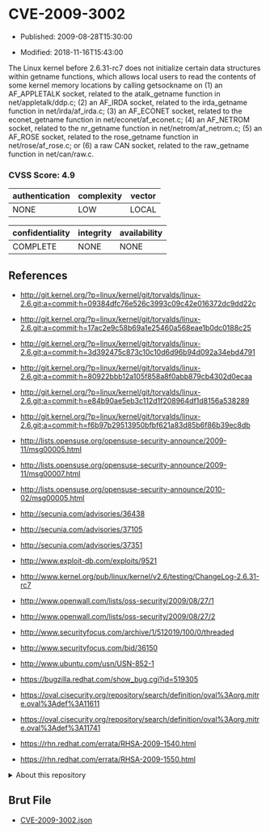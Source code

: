 # CVE-2009-3002

- Published: 2009-08-28T15:30:00

- Modified: 2018-11-16T15:43:00

The Linux kernel before 2.6.31-rc7 does not initialize certain data structures within getname functions, which allows local users to read the contents of some kernel memory locations by calling getsockname on (1) an AF_APPLETALK socket, related to the atalk_getname function in net/appletalk/ddp.c; (2) an AF_IRDA socket, related to the irda_getname function in net/irda/af_irda.c; (3) an AF_ECONET socket, related to the econet_getname function in net/econet/af_econet.c; (4) an AF_NETROM socket, related to the nr_getname function in net/netrom/af_netrom.c; (5) an AF_ROSE socket, related to the rose_getname function in net/rose/af_rose.c; or (6) a raw CAN socket, related to the raw_getname function in net/can/raw.c.

### CVSS Score: **4.9**

| authentication | complexity | vector |
| --- | --- | --- |
| NONE | LOW | LOCAL |

| confidentiality | integrity | availability |
| --- | --- | --- |
| COMPLETE | NONE | NONE |

## References

* http://git.kernel.org/?p=linux/kernel/git/torvalds/linux-2.6.git;a=commit;h=09384dfc76e526c3993c09c42e016372dc9dd22c

* http://git.kernel.org/?p=linux/kernel/git/torvalds/linux-2.6.git;a=commit;h=17ac2e9c58b69a1e25460a568eae1b0dc0188c25

* http://git.kernel.org/?p=linux/kernel/git/torvalds/linux-2.6.git;a=commit;h=3d392475c873c10c10d6d96b94d092a34ebd4791

* http://git.kernel.org/?p=linux/kernel/git/torvalds/linux-2.6.git;a=commit;h=80922bbb12a105f858a8f0abb879cb4302d0ecaa

* http://git.kernel.org/?p=linux/kernel/git/torvalds/linux-2.6.git;a=commit;h=e84b90ae5eb3c112d1f208964df1d8156a538289

* http://git.kernel.org/?p=linux/kernel/git/torvalds/linux-2.6.git;a=commit;h=f6b97b29513950bfbf621a83d85b6f86b39ec8db

* http://lists.opensuse.org/opensuse-security-announce/2009-11/msg00005.html

* http://lists.opensuse.org/opensuse-security-announce/2009-11/msg00007.html

* http://lists.opensuse.org/opensuse-security-announce/2010-02/msg00005.html

* http://secunia.com/advisories/36438

* http://secunia.com/advisories/37105

* http://secunia.com/advisories/37351

* http://www.exploit-db.com/exploits/9521

* http://www.kernel.org/pub/linux/kernel/v2.6/testing/ChangeLog-2.6.31-rc7

* http://www.openwall.com/lists/oss-security/2009/08/27/1

* http://www.openwall.com/lists/oss-security/2009/08/27/2

* http://www.securityfocus.com/archive/1/512019/100/0/threaded

* http://www.securityfocus.com/bid/36150

* http://www.ubuntu.com/usn/USN-852-1

* https://bugzilla.redhat.com/show_bug.cgi?id=519305

* https://oval.cisecurity.org/repository/search/definition/oval%3Aorg.mitre.oval%3Adef%3A11611

* https://oval.cisecurity.org/repository/search/definition/oval%3Aorg.mitre.oval%3Adef%3A11741

* https://rhn.redhat.com/errata/RHSA-2009-1540.html

* https://rhn.redhat.com/errata/RHSA-2009-1550.html

<details>
<summary>About this repository</summary> 

  This repository is part of the project [Live Hack CVE](https://github.com/Live-Hack-CVE). Main website can be found [www.live-hack.org](https://www.live-hack.org) 
  
  Made by [Sn0wAlice](https://github.com/Sn0wAlice) for the people that care about security and need to have a feed of the latest CVEs. Hope you enjoy it, don't forget to star the repo and follow me on [Twitter](https://twitter.com/Sn0wAlice) and [Github](https://github.com/Sn0wAlice). And that is my [personnal website](https://www.alice-snow.me/)

  - [Home Page](https://github.com/Live-Hack-CVE)
  - [Framework](https://github.com/Live-Hack-CVE/cve-framework)
  - [CVE database](https://github.com/Live-Hack-CVE/full_database)
  - [Changelog](https://github.com/Live-Hack-CVE/Changelog)
</details>

## Brut File

* [CVE-2009-3002.json](https://raw.githubusercontent.com/Live-Hack-CVE/full_database/main/cves/2009/CVE-2009-3002.json)

